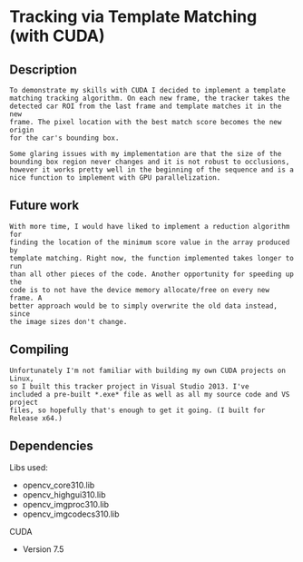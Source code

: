 # Tracking via Template Matching (with CUDA) 
## Description
    To demonstrate my skills with CUDA I decided to implement a template 
    matching tracking algorithm. On each new frame, the tracker takes the 
    detected car ROI from the last frame and template matches it in the new 
    frame. The pixel location with the best match score becomes the new origin
    for the car's bounding box.

    Some glaring issues with my implementation are that the size of the 
    bounding box region never changes and it is not robust to occlusions, 
    however it works pretty well in the beginning of the sequence and is a 
    nice function to implement with GPU parallelization.

## Future work
    With more time, I would have liked to implement a reduction algorithm for
    finding the location of the minimum score value in the array produced by 
    template matching. Right now, the function implemented takes longer to run
    than all other pieces of the code. Another opportunity for speeding up the 
    code is to not have the device memory allocate/free on every new frame. A 
    better approach would be to simply overwrite the old data instead, since 
    the image sizes don't change.

## Compiling
    Unfortunately I'm not familiar with building my own CUDA projects on Linux,
    so I built this tracker project in Visual Studio 2013. I've 
    included a pre-built *.exe* file as well as all my source code and VS project
    files, so hopefully that's enough to get it going. (I built for Release x64.)
    
## Dependencies
Libs used:
* opencv_core310.lib
* opencv_highgui310.lib
* opencv_imgproc310.lib
* opencv_imgcodecs310.lib

CUDA
* Version 7.5
